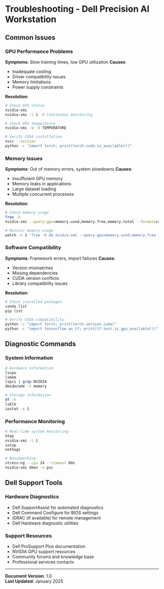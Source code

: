 # Troubleshooting - Dell Precision AI Workstation

## Common Issues

### GPU Performance Problems
**Symptoms**: Slow training times, low GPU utilization
**Causes**: 
- Inadequate cooling
- Driver compatibility issues
- Memory limitations
- Power supply constraints

**Resolution**:
```bash
# Check GPU status
nvidia-smi
nvidia-smi -l 1  # Continuous monitoring

# Check GPU temperature
nvidia-smi -q -d TEMPERATURE

# Verify CUDA installation
nvcc --version
python -c "import torch; print(torch.cuda.is_available())"
```

### Memory Issues
**Symptoms**: Out of memory errors, system slowdowns
**Causes**:
- Insufficient GPU memory
- Memory leaks in applications
- Large dataset loading
- Multiple concurrent processes

**Resolution**:
```bash
# Check memory usage
free -h
nvidia-smi --query-gpu=memory.used,memory.free,memory.total --format=csv

# Monitor memory usage
watch -n 1 'free -h && nvidia-smi --query-gpu=memory.used,memory.free --format=csv,noheader'
```

### Software Compatibility
**Symptoms**: Framework errors, import failures
**Causes**:
- Version mismatches
- Missing dependencies
- CUDA version conflicts
- Library compatibility issues

**Resolution**:
```bash
# Check installed packages
conda list
pip list

# Verify CUDA compatibility
python -c "import torch; print(torch.version.cuda)"
python -c "import tensorflow as tf; print(tf.test.is_gpu_available())"
```

## Diagnostic Commands

### System Information
```bash
# Hardware information
lscpu
lsmem
lspci | grep NVIDIA
dmidecode -t memory

# Storage information
df -h
lsblk
iostat -x 1
```

### Performance Monitoring
```bash
# Real-time system monitoring
htop
nvidia-smi -l 1
iotop
nethogs

# Benchmarking
stress-ng --cpu 24 --timeout 60s
nvidia-smi dmon -s puc
```

## Dell Support Tools

### Hardware Diagnostics
- Dell SupportAssist for automated diagnostics
- Dell Command Configure for BIOS settings
- iDRAC (if available) for remote management
- Dell Hardware diagnostic utilities

### Support Resources
- Dell ProSupport Plus documentation
- NVIDIA GPU support resources
- Community forums and knowledge base
- Professional services contacts

---

**Document Version**: 1.0  
**Last Updated**: January 2025